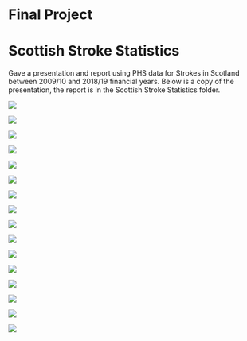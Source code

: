 # Final Project

# Scottish Stroke Statistics

Gave a presentation and report using PHS data for Strokes in Scotland between 2009/10 and 2018/19 financial years. Below is a copy of the presentation, the report is in the Scottish Stroke Statistics folder.

![](images/readme_images/scottish_stroke_statistics.png)

![](images/readme_images/scottish_stroke_statistics(1).png)

![](images/readme_images/scottish_stroke_statistics(2).png)

![](images/readme_images/scottish_stroke_statistics(3).png)

![](images/readme_images/scottish_stroke_statistics(4).png)

![](images/readme_images/scottish_stroke_statistics(5).png)

![](images/readme_images/scottish_stroke_statistics(6).png)

![](images/readme_images/scottish_stroke_statistics(7).png)

![](images/readme_images/scottish_stroke_statistics(8).png)

![](images/readme_images/scottish_stroke_statistics(9).png)

![](images/readme_images/scottish_stroke_statistics(10).png)

![](images/readme_images/scottish_stroke_statistics(11).png)

![](images/readme_images/scottish_stroke_statistics(12).png)

![](images/readme_images/scottish_stroke_statistics(13).png)

![](images/readme_images/scottish_stroke_statistics(14).png)

![](images/readme_images/scottish_stroke_statistics(15).png)
